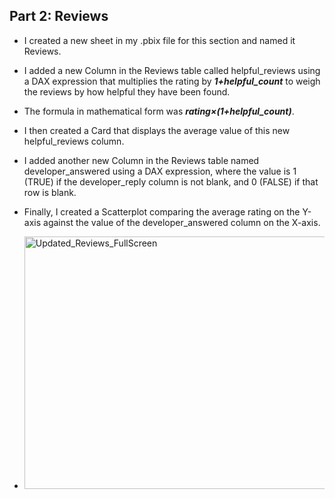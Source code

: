 ## Part 2: Reviews
- I created a new sheet in my .pbix file for this section and named it Reviews.

- I added a new Column in the Reviews table called helpful_reviews using a DAX expression that multiplies the rating by ___1+helpful_count___
to weigh the reviews by how helpful they have been found.
- The formula in mathematical form was ___rating×(1+helpful_count)___.
- I then created a Card that displays the average value of this new helpful_reviews column.
- I added another new Column in the Reviews table named developer_answered using a DAX expression, where the value is 1 (TRUE) if the developer_reply column is not blank, and 
0 (FALSE) if that row is blank. 
- Finally, I created a Scatterplot comparing the average rating on the Y-axis against the value of the developer_answered column on the X-axis.
- <img width="491" height="404" alt="Updated_Reviews_FullScreen" src="https://github.com/user-attachments/assets/6a548791-82c2-44c2-9ef1-3a1730882cd2" />
